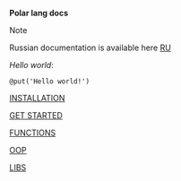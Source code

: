 **Polar lang docs**

> [!NOTE]
> 
> Russian documentation is available
> here
> [RU](ru_docs.md)


*Hello world*:
```polar
@put('Hello world!')
```

[INSTALLATION](installationg.md)

[GET STARTED](get_started.md)

[FUNCTIONS](functions.md)

[OOP](oop.md)

[LIBS](lib.md)
